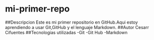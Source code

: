 # mi-primer-repo
##Descripcion Este es mi primer repositorio en GitHub.Aqui estoy aprendiendo a usar Git,GitHub y el lenguaje Markdown.
##Autor 
Cesarr Cifuentes 
##Tecnologias utilizadas 
-Git
-Git Hub
-Markdown
